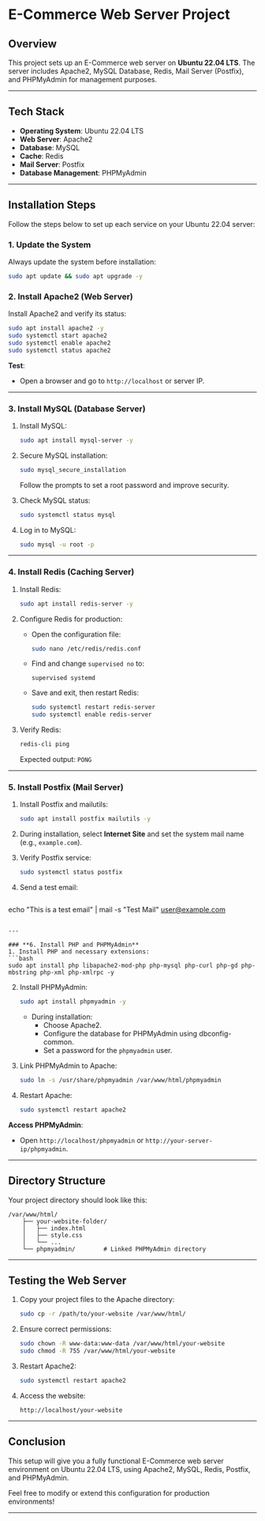 # E-Commerce Web Server Project

## **Overview**
This project sets up an E-Commerce web server on **Ubuntu 22.04 LTS**. The server includes Apache2, MySQL Database, Redis, Mail Server (Postfix), and PHPMyAdmin for management purposes.

---

## **Tech Stack**
- **Operating System**: Ubuntu 22.04 LTS
- **Web Server**: Apache2
- **Database**: MySQL
- **Cache**: Redis
- **Mail Server**: Postfix
- **Database Management**: PHPMyAdmin

---

## **Installation Steps**
Follow the steps below to set up each service on your Ubuntu 22.04 server:

### **1. Update the System**
Always update the system before installation:
```bash
sudo apt update && sudo apt upgrade -y
```

### **2. Install Apache2 (Web Server)**
Install Apache2 and verify its status:
```bash
sudo apt install apache2 -y
sudo systemctl start apache2
sudo systemctl enable apache2
sudo systemctl status apache2
```

**Test**:
- Open a browser and go to `http://localhost` or server IP.

---

### **3. Install MySQL (Database Server)**
1. Install MySQL:
   ```bash
   sudo apt install mysql-server -y
   ```
2. Secure MySQL installation:
   ```bash
   sudo mysql_secure_installation
   ```
   Follow the prompts to set a root password and improve security.

3. Check MySQL status:
   ```bash
   sudo systemctl status mysql
   ```

4. Log in to MySQL:
   ```bash
   sudo mysql -u root -p
   ```

---

### **4. Install Redis (Caching Server)**
1. Install Redis:
   ```bash
   sudo apt install redis-server -y
   ```

2. Configure Redis for production:
   - Open the configuration file:
     ```bash
     sudo nano /etc/redis/redis.conf
     ```
   - Find and change `supervised no` to:
     ```text
     supervised systemd
     ```
   - Save and exit, then restart Redis:
     ```bash
     sudo systemctl restart redis-server
     sudo systemctl enable redis-server
     ```

3. Verify Redis:
   ```bash
   redis-cli ping
   ```
   Expected output: `PONG`

---

### **5. Install Postfix (Mail Server)**
1. Install Postfix and mailutils:
   ```bash
   sudo apt install postfix mailutils -y
   ```
2. During installation, select **Internet Site** and set the system mail name (e.g., `example.com`).

3. Verify Postfix service:
   ```bash
   sudo systemctl status postfix
   ```

4. Send a test email:
   ```bash
echo "This is a test email" | mail -s "Test Mail" user@example.com
   ```

---

### **6. Install PHP and PHPMyAdmin**
1. Install PHP and necessary extensions:
   ```bash
   sudo apt install php libapache2-mod-php php-mysql php-curl php-gd php-mbstring php-xml php-xmlrpc -y
   ```
2. Install PHPMyAdmin:
   ```bash
   sudo apt install phpmyadmin -y
   ```
   - During installation:
     - Choose Apache2.
     - Configure the database for PHPMyAdmin using dbconfig-common.
     - Set a password for the `phpmyadmin` user.

3. Link PHPMyAdmin to Apache:
   ```bash
   sudo ln -s /usr/share/phpmyadmin /var/www/html/phpmyadmin
   ```

4. Restart Apache:
   ```bash
   sudo systemctl restart apache2
   ```

**Access PHPMyAdmin**:
- Open `http://localhost/phpmyadmin` or `http://your-server-ip/phpmyadmin`.

---

## **Directory Structure**
Your project directory should look like this:
```text
/var/www/html/
    ├── your-website-folder/
    │   ├── index.html
    │   ├── style.css
    │   └── ...
    └── phpmyadmin/        # Linked PHPMyAdmin directory
```

---

## **Testing the Web Server**
1. Copy your project files to the Apache directory:
   ```bash
   sudo cp -r /path/to/your-website /var/www/html/
   ```
2. Ensure correct permissions:
   ```bash
   sudo chown -R www-data:www-data /var/www/html/your-website
   sudo chmod -R 755 /var/www/html/your-website
   ```
3. Restart Apache2:
   ```bash
   sudo systemctl restart apache2
   ```

4. Access the website:
   ```text
   http://localhost/your-website
   ```

---

## **Conclusion**
This setup will give you a fully functional E-Commerce web server environment on Ubuntu 22.04 LTS, using Apache2, MySQL, Redis, Postfix, and PHPMyAdmin.

Feel free to modify or extend this configuration for production environments!

---

